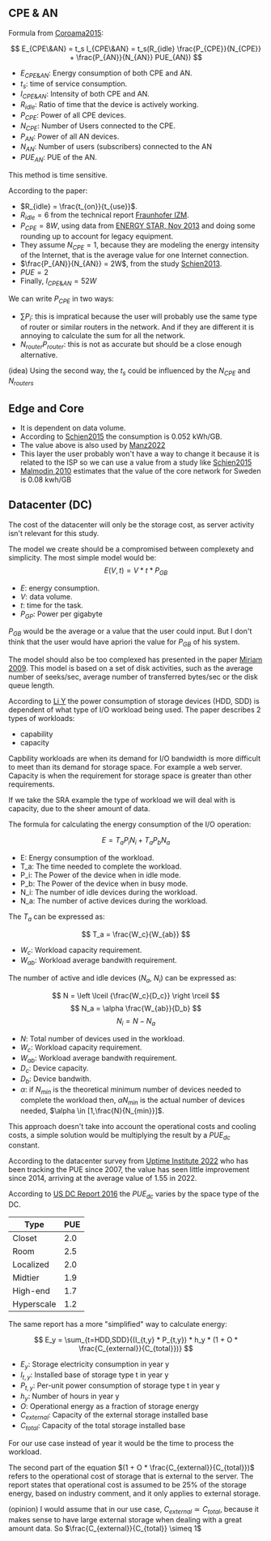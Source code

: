 ## CPE & AN

Formula from [Coroama2015](https://link.springer.com/chapter/10.1007/978-3-319-09228-7_8):

$$
E_{CPE\&AN} = t_s I_{CPE\&AN} = t_s(R_{idle} \frac{P_{CPE}}{N_{CPE}} + \frac{P_{AN}}{N_{AN}} PUE_{AN})
$$

- $E_{CPE\&AN}$: Energy consumption of both CPE and AN.
- $t_s$: time of service consumption.
- $I_{CPE\&AN}$: Intensity of both CPE and AN.
- $R_{idle}$: Ratio of time that the device is actively working. 
- $P_{CPE}$: Power of all CPE devices.
- $N_{CPE}$: Number of Users connected to the CPE.
- $P_{AN}$: Power of all AN devices.
- $N_{AN}$: Number of users (subscribers) connected to the AN
- $PUE_{AN}$: PUE of the AN.


This method is time sensitive.

According to the paper:
- $R_{idle} = \frac{t_{on}}{t_{use}}$.
- $R_{idle} = 6$ from the technical report [Fraunhofer IZM](https://www.izm.fraunhofer.de/content/dam/izm/en/documents/Publikationen/Jahresberichte/AR_2008_EN_web.pdf).
- $P_{CPE} = 8W$, using data from [ENERGY STAR, Nov 2013](https://www.energystar.gov/sites/default/files/specs/SmallNetworkEquipment_V1_ENERGYSTAR_ProgramRequirements_Nov2013_0.pdf) and doing some rounding up to account for legacy equipment.
- They assume $N_{CPE} = 1$, because they are modeling the energy intensity of the Internet, that is the average value for one Internet connection.
- $\frac{P_{AN}}{N_{AN}} = 2W$, from the study [Schien2013](https://onlinelibrary.wiley.com/doi/full/10.1111/jiec.12065).
- $PUE = 2$
- Finally, $I_{CPE\&AN} = 52W$

We can write $P_{CPE}$ in two ways:

- $\sum{P_i}$: this is impratical because the user will probably use the same type of router or similar routers in the network. And if they are different  it is annoying to calculate the sum for all the network.
- $N_{router}P_{router}$: this is not as accurate but should be a close enough alternative.

(idea) Using the second way, the $t_s$ could be influenced by the $N_{CPE}$ and $N_{routers}$  


## Edge and Core

- It is dependent on data volume.
- According to [Schien2015](https://www.researchgate.net/publication/266968255_The_Energy_Intensity_of_the_Internet_Edge_and_Core_Networks)
the consumption is 0.052 kWh/GB.
- The value above is also used by [Manz2022](https://onlinelibrary.wiley.com/doi/10.1111/j.1530-9290.2010.00278.x)
- This layer the user probably won't have a way to change it because it is related to the ISP so we can use a value from a study like [Schien2015](https://www.researchgate.net/publication/266968255_The_Energy_Intensity_of_the_Internet_Edge_and_Core_Networks)
- [Malmodin 2010](https://www.ericsson.com/en/reports-and-papers/research-papers/lca-of-data-transmission-and-ip-core-networks) estimates that the value of the core network for Sweden is 0.08 kwh/GB

## Datacenter (DC)

The cost of the datacenter will only be the storage cost, as server activity isn't relevant for this study.

The model we create should be a compromised between complexety and simplicity. The most simple model would be:
$$
E(V, t) = V*t*P_{GB}
$$
- $E$: energy consumption.
- $V$: data volume.
- $t$: time for the task.
- $P_{GP}$: Power per gigabyte

$P_{GB}$ would be the average or a value that the user could input. But I don't think that the user would have apriori the value for $P_{GB}$ of his  system.


The model should also be too complexed has presented in the paper [Miriam 2009](https://www.researchgate.net/publication/221351970_Storage_modeling_for_power_estimation).
This model is based on a set of disk activities, such as the average number of seeks/sec, average number of transferred bytes/sec or the disk queue length. 

According to [Li Y](https://ieeexplore.ieee.org/stamp/stamp.jsp?tp=&arnumber=7033642) the power consumption of storage devices (HDD, SDD) is dependent of what type of I/O workload being used.
The paper describes 2 types of workloads:
- capability 
- capacity

Capbility workloads are when its demand for I/O bandwidth is more difficult to meet than its demand for storage space. For example a web server.
Capacity is when the requirement for storage space is greater than other requirements.

If we take the SRA example the type of workload we will deal with is capacity, due to the sheer amount of data.

The formula for calculating the energy consumption of the I/O operation:

$$
    E = T_a P_i N_i + T_a P_b N_a
$$

- E: Energy consumption of the workload.
- T_a: The time needed to complete the workload.
- P_i: The Power of the device when in idle mode.
- P_b: The Power of the device when in busy mode.
- N_i: The number of idle devices during the workload.
- N_a: The number of active devices during the workload.

The $T_a$ can be expressed as:

$$
    T_a = \frac{W_c}{W_{ab}}
$$

- $W_c$: Workload capacity requirement.
- $W_{ab}$: Workload average bandwith requirement.

The number of active and idle devices ($N_a$, $N_i$) can be expressed as: 

$$
    N = \left \lceil {\frac{W_c}{D_c}} \right \rceil
$$
$$
    N_a = \alpha \frac{W_{ab}}{D_b}
$$
$$
    N_i = N - N_a
$$

- $N$: Total number of devices used in the workload.
- $W_c$: Workload capacity requirement.
- $W_{ab}$: Workload average bandwith requirement.
- $D_c$: Device capacity.
- $D_b$: Device bandwith.
- $\alpha$: if $N_{min}$ is the theoretical minimum number of devices needed to complete the workload then, $\alpha N_{min}$ is the actual number of devices needed, $\alpha \in [1,\frac{N}{N_{min}}]$.

This approach doesn't take into account the operational costs and cooling costs, a simple solution would be multiplying the result by a $PUE_{dc}$ constant.

According to the datacenter survey from [Uptime Institute 2022](https://uptimeinstitute.com/resources/research-and-reports/uptime-institute-global-data-center-survey-results-2022) who has been tracking the PUE since 2007, the value has seen little improvement since 2014, arriving at the average value of 1.55 in 2022.

According to [US DC Report 2016](https://www.osti.gov/biblio/1372902/) the $PUE_{dc}$ varies by the space type of the DC.

|Type|PUE|
|---|---|
|Closet| 2.0|
|Room| 2.5|
|Localized|2.0|
|Midtier|1.9|
|High-end|1.7|
|Hyperscale|1.2|

The same report has a more "simplified" way to calculate energy:

$$
E_y = \sum_{t=HDD,SDD}{(I_{t,y} * P_{t,y}) * h_y * (1 + O * \frac{C_{external}}{C_{total}})}
$$

- $E_y$: Storage electricity consumption in year y
- $I_{t,y}$: Installed base of storage type t in year y
- $P_{t,y}$: Per-unit power consumption of storage type t in year y
- $h_y$: Number of hours in year y
- $O$: Operational energy as a fraction of storage energy
- $C_{external}$: Capacity of the external storage installed base
- $C_{total}$: Capacity of the total storage installed base

For our use case instead of year it would be the time to process the workload.

The second part of the equation $(1 + O * \frac{C_{external}}{C_{total}})$ refers to the operational cost of storage that is external to the server.
The report states that operational cost is assumed to be 25% of the storage energy, based on industry comment, and it only applies to external storage. 

(opinion) I would assume that in our use case, $C_{external} \simeq C_{total}$, because it makes sense to have large external storage when dealing with a great amount data. So $\frac{C_{external}}{C_{total}} \simeq 1$













